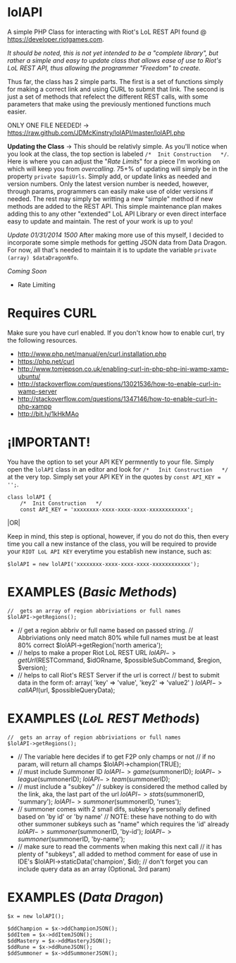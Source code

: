 lolAPI
=

A simple PHP Class for interacting with Riot's LoL REST API found @ https://developer.riotgames.com.

*It should be noted, this is not yet intended to be a "complete library", but rather a simple and easy to update class that allows ease of use to Riot's LoL REST API, thus allowing the programmer "Freedom" to create.*

Thus far, the class has 2 simple parts. The first is a set of functions simply for making a correct link and using CURL to submit that link. The second is just a set of methods that refelect the different REST calls, with some parameters that make using the previously mentioned functions much easier.

ONLY ONE FILE NEEDED! -> https://raw.github.com/JDMcKinstry/lolAPI/master/lolAPI.php

**Updating the Class** -> This should be relativly simple. As you'll notice when you look at the class, the top section is labeled `/*	Init Construction	*/`. Here is where you can adjust the "*Rate Limits*" for a piece I'm working on which will keep you from *overcalling*. 75+% of updating will simply be in the property `private $apiUrls`. Simply add, or update links as needed and version numbers. Only the latest version number is needed, however, through params, programmers can easily make use of older versions if needed. The rest may simply be writting a new "simple" method if new methods are added to the REST API. This simple maintenance plan makes adding this to any other "extended" LoL API Library or even direct interface easy to update and maintain. The rest of your work is up to you!

*Update 01/31/2014 1500* After making more use of this myself, I decided to incorporate some simple methods for getting JSON data from Data Dragon. For now, all that's needed to maintain it is to update the variable `private (array) $dataDragonNfo`.

*Coming Soon*
 - Rate Limiting

Requires CURL
=
Make sure you have curl enabled. If you don't know how to enable curl, try the following resources.

 - http://www.php.net/manual/en/curl.installation.php
 - https://php.net/curl
 - http://www.tomjepson.co.uk/enabling-curl-in-php-php-ini-wamp-xamp-ubuntu/
 - http://stackoverflow.com/questions/13021536/how-to-enable-curl-in-wamp-server
 - http://stackoverflow.com/questions/1347146/how-to-enable-curl-in-php-xampp
 - http://bit.ly/1kHkMAo

¡IMPORTANT!
=
You have the option to set your API KEY permnently to your file. Simply open the `lolAPI` class in an editor and look for `/*	Init Construction	*/` at the very top. Simply set your API KEY in the quotes by `const API_KEY = '';`. 

	class lolAPI {
		/*	Init Construction	*/
		const API_KEY = 'xxxxxxxx-xxxx-xxxx-xxxx-xxxxxxxxxxxx';

|OR|

Keep in mind, this step is optional, however, if you do not do this, then every time you call a new instance of the class, you will be required to provide your `RIOT LoL API KEY` everytime you establish new instance, such as:

	$lolAPI = new lolAPI('xxxxxxxx-xxxx-xxxx-xxxx-xxxxxxxxxxxx');

EXAMPLES (*Basic Methods*)
=

	//	gets an array of region abbriviations or full names
	$lolAPI->getRegions();
-
	//	get a region abbriv or full name based on passed string.
	//	Abbriviations only need match 80% while full names must be at least 80% correct
	$lolAPI->getRegion('north america');
-
	//	helps to make a proper Riot LoL REST URL
	$lolAPI->getUrl($RESTCommand, $idORname, $possibleSubCommand, $region, $version);
-
	//	helps to call Riot's REST Server if the url is correct
	//	best to submit data in the form of: array( 'key' => 'value', 'key2' => 'value2' )
	$lolAPI->callAPI($url, $possibleQueryData);

EXAMPLES (*LoL REST Methods*)
=

	//	gets an array of region abbriviations or full names
	$lolAPI->getRegions();
-
	//	The variable here decides if to get F2P only champs or not
	//	if no param, will return all champs
	$lolAPI->champion(TRUE);
-
	//	must include Summoner ID
	$lolAPI->game($summonerID);
	$lolAPI->league($summonerID);
	$lolAPI->team($summonerID);
-
	//	must include a "subkey"
	//	subkey is considered the method called by the link, aka, the last part of the url
	$lolAPI->stats($summonerID, 'summary');
	$lolAPI->summoner($summonerID, 'runes');
-
	//	summoner comes with 2 small difs, subkey's personally defined based on 'by id' or 'by name'
	//	NOTE: these have nothing to do with other summoner subkeys such as "name" which requires the 'id' already
	$lolAPI->summoner($summonerID, 'by-id');
	$lolAPI->summoner($summonerID, 'by-name');
-
	//	make sure to read the comments when making this next call
	//	it has plenty of "subkeys", all added to method comment for ease of use in IDE's
	$lolAPI->staticData('champion', $id);
	//	don't forget you can include query data as an array (OptionaL 3rd param) 


EXAMPLES (*Data Dragon*)
=

	$x = new lolAPI();
	
	$ddChampion = $x->ddChampionJSON();
	$ddItem = $x->ddItemJSON();
	$ddMastery = $x->ddMasteryJSON();
	$ddRune = $x->ddRuneJSON();
	$ddSummoner = $x->ddSummonerJSON();

